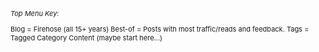 
  <style type="text/css">
        .e-mail:before {
            content: attr(data-website) "\0040" attr(data-user);
            unicode-bidi: bidi-override;
            direction: rtl;
        }
    </style>

<div style="font-size: 11px;">

<p> <i>Top Menu Key</i>: <br />

Blog = Firehose (all 15+ years)
Best-of = Posts with most traffic/reads and feedback.
Tags = Tagged Category Content (maybe start here...)

</p>

</div>